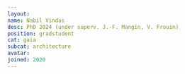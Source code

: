 ```yaml
---
layout:
name: Nabil Vindas
desc: PhD 2024 (under superv. J.-F. Mangin, V. Frouin)
position: gradstudent
cat: gaia
subcat: architecture
avatar:
joined: 2020
---
```

